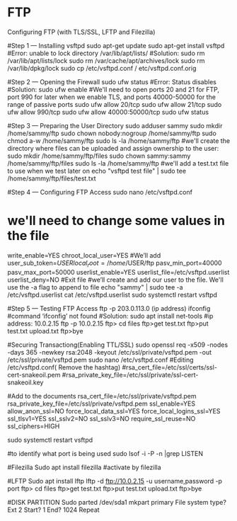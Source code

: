 # FTP
Configuring FTP (with TLS/SSL, LFTP and Filezilla)

#Step 1 — Installing vsftpd
sudo apt-get update
sudo apt-get install vsftpd
#Error: unable to lock directory /var/lib/apt/lists/
#Solution: sudo rm /var/lib/apt/lists/lock
sudo rm /var/cache/apt/archives/lock
sudo rm /var/lib/dpkg/lock
sudo cp /etc/vsftpd.conf / etc/vsftpd.conf.orig

#Step 2 — Opening the Firewall
sudo ufw status
#Error: Status disables
#Solution: sudo ufw enable
#We'll need to open ports 20 and 21 for FTP, port 990 for later when we enable TLS, and ports 40000-50000 for the range of passive ports
sudo ufw allow 20/tcp
sudo ufw allow 21/tcp
sudo ufw allow 990/tcp
sudo ufw allow 40000:50000/tcp
sudo ufw status

#Step 3 — Preparing the User Directory
sudo adduser sammy
sudo mkdir /home/sammy/ftp
sudo chown nobody:nogroup /home/sammy/ftp
sudo chmod a-w /home/sammy/ftp
sudo ls -la /home/sammy/ftp
#we'll create the directory where files can be uploaded and assign ownership to the user:
sudo mkdir /home/sammy/ftp/files
sudo chown sammy:sammy /home/sammy/ftp/files
sudo ls -la /home/sammy/ftp
#we'll add a test.txt file to use when we test later on
echo "vsftpd test file" | sudo tee /home/sammy/ftp/files/test.txt

#Step 4 — Configuring FTP Access
sudo nano /etc/vsftpd.conf
# we'll need to change some values in the file
write_enable=YES
chroot_local_user=YES
#We’ll add
user_sub_token=$USER
local_root=/home/$USER/ftp
pasv_min_port=40000
pasv_max_port=50000
userlist_enable=YES
userlist_file=/etc/vsftpd.userlist
userlist_deny=NO
#Exit file
#we’ll create and add our user to the file. We'll use the -a flag to append to file
echo "sammy" | sudo tee -a /etc/vsftpd.userlist
cat /etc/vsftpd.userlist
sudo systemctl restart vsftpd

#Step 5 — Testing FTP Access
ftp -p 203.0.113.0 (ip address)
ifconfig 
#command ‘ifconfig’ not found
#Solution: sudo apt install net-tools
#ip address: 10.0.2.15
ftp -p 10.0.2.15
ftp> cd files
ftp>get test.txt
ftp>put test.txt upload.txt
ftp>bye

#Securing Transactiong(Enabling TTL/SSL)
sudo openssl req -x509 -nodes -days 365 -newkey rsa:2048 -keyout /etc/ssl/private/vsftpd.pem -out /etc/ssl/private/vsftpd.pem
sudo nano /etc/vsftpd.conf
#Editing /etc/vsftpd.conf( Remove the hashtag)
#rsa_cert_file=/etc/ssl/certs/ssl-cert-snakeoil.pem
#rsa_private_key_file=/etc/ssl/private/ssl-cert-snakeoil.key

#Add to the documents
rsa_cert_file=/etc/ssl/private/vsftpd.pem
rsa_private_key_file=/etc/ssl/private/vsftpd.pem
ssl_enable=YES
allow_anon_ssl=NO
force_local_data_ssl=YES
force_local_logins_ssl=YES
ssl_tlsv1=YES
ssl_sslv2=NO
ssl_sslv3=NO
require_ssl_reuse=NO
ssl_ciphers=HIGH

sudo systemctl restart vsftpd

#to identify what port is being used
sudo lsof -i -P -n |grep LISTEN


#Filezilla
Sudo apt install filezilla
#activate by
filezilla


#LFTP
Sudo apt install lftp
lftp -d ftp://10.0.2.15 -u username,password -p port
ftp> cd files
ftp>get test.txt
ftp>put test.txt upload.txt
ftp>bye

#DISK PARTITION
Sudo parted /dev/sda1 mkpart primary
File system type? Ext 2
Start? 1
End? 1024
Repeat
